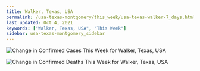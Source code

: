 ```yaml
---
title: Walker, Texas, USA
permalink: /usa-texas-montgomery/this_week/usa-texas-walker-7_days.html
last_updated: Oct 4, 2021
keywords: ["Walker, Texas, USA", "This Week"]
sidebar: usa-texas-montgomery_sidebar
---
```


![Change in Confirmed Cases This Week for Walker, Texas, USA](/covid_tracker/images/graphs/usa-texas-walker-delta_confirmed-7_days_graph.png)

![Change in Confirmed Deaths This Week for Walker, Texas, USA](/covid_tracker/images/graphs/usa-texas-walker-delta_deaths-7_days_graph.png)
